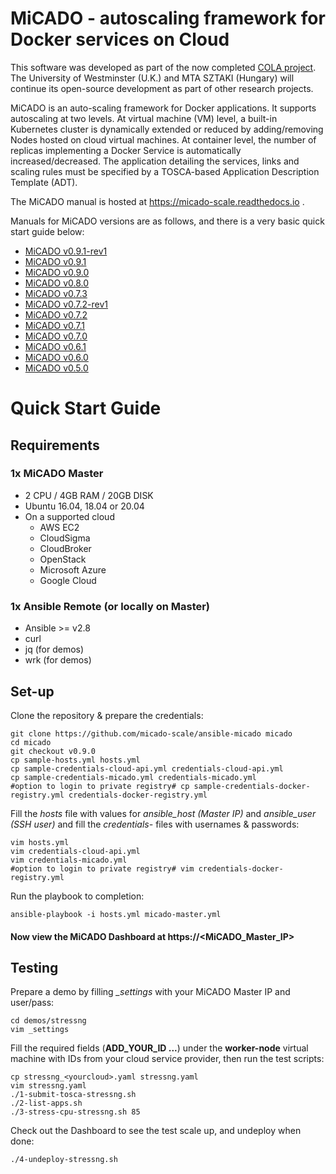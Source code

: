# MiCADO - autoscaling framework for Docker services on Cloud

This software was developed as part of the now completed [COLA project](https://project-cola.eu/). The University of Westminster (U.K.) and MTA SZTAKI (Hungary) will continue its open-source development as part of other research projects.

MiCADO is an auto-scaling framework for Docker applications. It supports autoscaling at two levels. At virtual machine (VM) level, a built-in Kubernetes cluster is dynamically extended or reduced by adding/removing Nodes hosted on cloud virtual machines. At container level, the number of replicas implementing a Docker Service is automatically increased/decreased. The application detailing the services, links and scaling rules must be specified by a TOSCA-based Application Description Template (ADT).

The MiCADO manual is hosted at https://micado-scale.readthedocs.io .

Manuals for MiCADO versions are as follows, and there is a very basic quick start guide below:
 - [MiCADO v0.9.1-rev1](https://micado-scale.readthedocs.io/en/0.9.1-rev1)
 - [MiCADO v0.9.1](https://micado-scale.readthedocs.io/en/0.9.1)
 - [MiCADO v0.9.0](https://micado-scale.readthedocs.io/en/0.9.0)
 - [MiCADO v0.8.0](https://micado-scale.readthedocs.io/en/0.8.0)
 - [MiCADO v0.7.3](https://micado-scale.readthedocs.io/en/0.7.3)
 - [MiCADO v0.7.2-rev1](https://micado-scale.readthedocs.io/en/0.7.2-rev1)
 - [MiCADO v0.7.2](https://micado-scale.readthedocs.io/en/0.7.2)
 - [MiCADO v0.7.1](https://micado-scale.readthedocs.io/en/0.7.1)
 - [MiCADO v0.7.0](https://micado-scale.readthedocs.io/en/0.7.0)
 - [MiCADO v0.6.1](https://micado-scale.readthedocs.io/en/0.6.1)
 - [MiCADO v0.6.0](https://micado-scale.readthedocs.io/en/0.6.0)
 - [MiCADO v0.5.0](https://micado-scale.readthedocs.io/en/0.5.0)

# Quick Start Guide

## Requirements

### 1x MiCADO Master

* 2 CPU / 4GB RAM / 20GB DISK
* Ubuntu 16.04, 18.04 or 20.04
* On a supported cloud
  * AWS EC2
  * CloudSigma
  * CloudBroker
  * OpenStack
  * Microsoft Azure
  * Google Cloud

### 1x Ansible Remote (or locally on Master)

* Ansible >= v2.8
* curl
* jq (for demos)
* wrk (for demos)

## Set-up

Clone the repository & prepare the credentials:

    git clone https://github.com/micado-scale/ansible-micado micado
    cd micado
    git checkout v0.9.0
    cp sample-hosts.yml hosts.yml
    cp sample-credentials-cloud-api.yml credentials-cloud-api.yml
    cp sample-credentials-micado.yml credentials-micado.yml
    #option to login to private registry# cp sample-credentials-docker-registry.yml credentials-docker-registry.yml

Fill the *hosts* file with values for *ansible_host (Master IP)* and *ansible_user (SSH user)* and fill the *credentials-* files with usernames & passwords:

    vim hosts.yml
    vim credentials-cloud-api.yml
    vim credentials-micado.yml
    #option to login to private registry# vim credentials-docker-registry.yml

Run the playbook to completion:

    ansible-playbook -i hosts.yml micado-master.yml

#### Now view the MiCADO Dashboard at https://<MiCADO_Master_IP>

## Testing

Prepare a demo by filling *_settings* with your MiCADO Master IP and user/pass:

    cd demos/stressng
    vim _settings

Fill the required fields (**ADD_YOUR_ID ...**) under the **worker-node** virtual machine with IDs from your cloud service provider, then run the test scripts:

    cp stressng_<yourcloud>.yaml stressng.yaml
    vim stressng.yaml
    ./1-submit-tosca-stressng.sh
    ./2-list-apps.sh
    ./3-stress-cpu-stressng.sh 85

Check out the Dashboard to see the test scale up, and undeploy when done:

    ./4-undeploy-stressng.sh
